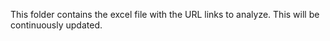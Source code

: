 This folder contains the excel file with the URL links to analyze.  This will be continuously updated.  
